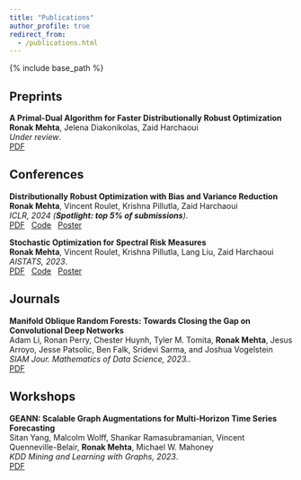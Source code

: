 ```yaml
---
title: "Publications"
author_profile: true
redirect_from:
  - /publications.html
---
```


{% include base_path %}

<!-- Leave two spaces at the end -->

## Preprints

**A Primal-Dual Algorithm for Faster Distributionally Robust Optimization**  
**Ronak Mehta**, Jelena Diakonikolas, Zaid Harchaoui  
*Under review*.  
[PDF](https://arxiv.org/abs/2403.10763) &nbsp;

## Conferences

**Distributionally Robust Optimization with Bias and Variance Reduction**  
**Ronak Mehta**, Vincent Roulet, Krishna Pillutla, Zaid Harchaoui  
*ICLR, 2024 (**Spotlight: top 5% of submissions**)*.  
[PDF](https://openreview.net/pdf?id=TTrzgEZt9s) &nbsp; [Code](https://github.com/ronakdm/prospect) &nbsp; [Poster](/files/prospect-poster.pdf)

**Stochastic Optimization for Spectral Risk Measures**  
**Ronak Mehta**, Vincent Roulet, Krishna Pillutla, Lang Liu, Zaid Harchaoui  
*AISTATS, 2023*.  
[PDF](https://proceedings.mlr.press/v206/mehta23b/mehta23b.pdf) &nbsp; [Code](https://github.com/ronakdm/lerm/) &nbsp; [Poster](/files/lrm-poster.pdf)

## Journals

**Manifold Oblique Random Forests: Towards Closing the Gap on Convolutional Deep Networks**  
Adam Li, Ronan Perry, Chester Huynh, Tyler M. Tomita, **Ronak Mehta**, Jesus Arroyo, Jesse Patsolic, Ben Falk, Sridevi Sarma, and Joshua Vogelstein  
*SIAM Jour. Mathematics of Data Science, 2023.*.  
[PDF](https://epubs.siam.org/doi/10.1137/21M1449117) &nbsp;  


## Workshops

**GEANN: Scalable Graph Augmentations for Multi-Horizon Time Series Forecasting**  
Sitan Yang, Malcolm Wolff, Shankar Ramasubramanian, Vincent Quenneville-Belair, **Ronak Mehta**, Michael W. Mahoney  
*KDD Mining and Learning with Graphs, 2023*.  
[PDF](https://www.mlgworkshop.org/2023/papers/MLG__KDD_2023_paper_16.pdf) &nbsp;

<!-- **Learning with Primal-Dual Spectral Risk Measures: a Fast Incremental Algorithm**  
**Ronak Mehta**, Vincent Roulet, Krishna Pillutla, Zaid Harchaoui  
*ICML Duality Principles for Modern Machine Learning, 2023*.  
[PDF](https://dp4ml.github.io/assets/pdf/learning_primal_dual_srm_camera_ready.pdf) &nbsp; -->
